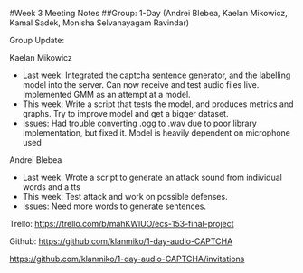 #Week 3 Meeting Notes
##Group: 1-Day (Andrei Blebea, Kaelan Mikowicz, Kamal Sadek, Monisha Selvanayagam Ravindar)

Group Update:

Kaelan Mikowicz
* Last week: Integrated the captcha sentence generator, and the labelling model into the server. Can now receive and test audio files live. Implemented GMM as an attempt at a model.
* This week: Write a script that tests the model, and produces metrics and graphs. Try to improve model and get a bigger dataset.
* Issues: Had trouble converting .ogg to .wav due to poor library implementation, but fixed it. Model is heavily dependent on microphone used

Andrei Blebea
* Last week: Wrote a script to generate an attack sound from individual words and a tts
* This week: Test attack and work on possible defenses.
* Issues: Need more words to generate sentences.

Trello: https://trello.com/b/mahKWlUO/ecs-153-final-project

Github: https://github.com/klanmiko/1-day-audio-CAPTCHA

https://github.com/klanmiko/1-day-audio-CAPTCHA/invitations
